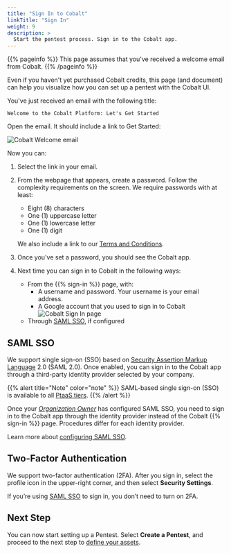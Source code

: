 ```yaml
---
title: "Sign In to Cobalt"
linkTitle: "Sign In"
weight: 9
description: >
  Start the pentest process. Sign in to the Cobalt app.
---
```


{{% pageinfo %}}
This page assumes that you've received a welcome email from Cobalt.
{{% /pageinfo %}}

Even if you haven't yet purchased Cobalt credits, this page (and document)
can help you visualize how you can set up a pentest with the Cobalt UI.

You've just received an email with the following title:

```
Welcome to the Cobalt Platform: Let's Get Started
```

Open the email. It should include a link to Get Started:

![Cobalt Welcome email](/gsg/WelcomeToPlatformEmail.png "Get Started")

Now you can:

1. Select the link in your email.

1. From the webpage that appears, create a password. Follow the complexity
   requirements on the screen. We require passwords with at least:
   - Eight (8) characters
   - One (1) uppercase letter
   - One (1) lowercase letter
   - One (1) digit

   We also include a link to our [Terms and Conditions](https://cobalt.io/terms/general).

1. Once you've set a password, you should see the Cobalt app.

1. Next time you can sign in to Cobalt in the following ways:
   - From the {{% sign-in %}} page, with:
      - A username and password. Your username is your email address.
      - A Google account that you used to sign in to Cobalt
      ![Cobalt Sign In page](/gsg/SignIn.png "Cobalt Sign In page")
   - Through [SAML SSO](#saml-sso), if configured

## SAML SSO

We support single sign-on (SSO) based on [Security Assertion Markup Language](../glossary/#security-assertion-markup-language) 2.0 (SAML 2.0). Once enabled, you can sign in to the Cobalt app through a third-party identity provider selected by your company.

{{% alert title="Note" color="note" %}}
SAML-based single sign-on (SSO) is available to all <a href="https://www.cobalt.io/pentest-pricing" target="_blank">PtaaS tiers</a>.
{{% /alert %}}

Once your [_Organization Owner_](../glossary/#organization-owner) has configured SAML SSO, you need to sign in to the Cobalt app through the identity provider instead of the Cobalt {{% sign-in %}} page. Procedures differ for each identity provider.

Learn more about [configuring SAML SSO](https://cobaltio.zendesk.com/hc/en-us/sections/360012774052--SAML-SSO-).

## Two-Factor Authentication

We support two-factor authentication (2FA). After you sign in, select the profile icon in the upper-right corner, and then select **Security Settings**.

If you’re using [SAML SSO](#saml-sso) to sign in, you don’t need to turn on 2FA.

## Next Step

You can now start setting up a Pentest. Select **Create a Pentest**, and proceed to the next step to [define your assets](../assets).
